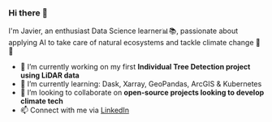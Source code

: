 ### Hi there 👋

I'm Javier, an enthusiast Data Science learner:bar_chart::books:, passionate about applying AI to take care of natural ecosystems and tackle climate change :evergreen_tree::evergreen_tree:

- 🔭 I’m currently working on my first **Individual Tree Detection project using LiDAR data**
- 🌱 I’m currently learning: Dask, Xarray, GeoPandas, ArcGIS & Kubernetes
- 👯 I’m looking to collaborate on **open-source projects looking to develop climate tech**
- 📫 Connect with me via [LinkedIn](https://www.linkedin.com/in/jose-javier-vazquez-rapp/)

<!--
**jvrapp/jvrapp** is a ✨ _special_ ✨ repository because its `README.md` (this file) appears on your GitHub profile.

Here are some ideas to get you started:

- 🤔 I’m looking for help with ...
- 💬 Ask me about ...
- 😄 Pronouns: ...
- ⚡ Fun fact: ...
-->

